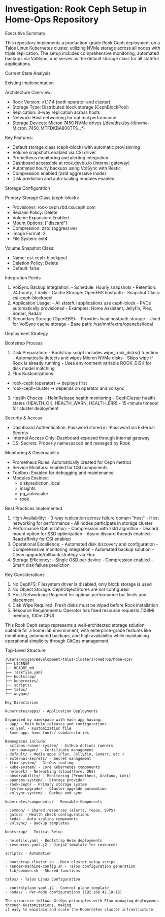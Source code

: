# Investigation: Rook Ceph Setup in Home-Ops Repository

  Executive Summary

  This repository implements a production-grade Rook Ceph deployment on a Talos Linux Kubernetes cluster,
   utilizing NVMe storage across all nodes with triple replication. The setup includes comprehensive
  monitoring, automated backups via VolSync, and serves as the default storage class for all stateful
  applications.

  Current State Analysis

  Existing Implementation

  Architecture Overview:
  - Rook Version: v1.17.4 (both operator and cluster)
  - Storage Type: Distributed block storage (CephBlockPool)
  - Replication: 3-way replication across hosts
  - Network: Host networking for optimal performance
  - Storage Devices: Micron 7450 NVMe drives (/dev/disk/by-id/nvme-Micron_7450_MTFDKBA800TFS_.*)

  Key Features:
  - Default storage class (ceph-block) with automatic provisioning
  - Volume snapshots enabled via CSI driver
  - Prometheus monitoring and alerting integration
  - Dashboard accessible at rook.devbu.io (internal gateway)
  - Automated hourly backups using VolSync with Restic
  - Compression enabled (zstd aggressive mode)
  - Disk prediction and auto-scaling modules enabled

  Storage Configuration

  Primary Storage Class (ceph-block):
  - Provisioner: rook-ceph.rbd.csi.ceph.com
  - Reclaim Policy: Delete
  - Volume Expansion: Enabled
  - Mount Options: ["discard"]
  - Compression: zstd (aggressive)
  - Image Format: 2
  - File System: ext4

  Volume Snapshot Class:
  - Name: csi-ceph-blockpool
  - Deletion Policy: Delete
  - Default: false

  Integration Points

  1. VolSync Backup Integration:
    - Schedule: Hourly snapshots
    - Retention: 24 hourly, 7 daily
    - Cache Storage: OpenEBS hostpath
    - Snapshot Class: csi-ceph-blockpool
  2. Application Usage:
    - All stateful applications use ceph-block
    - PVCs automatically provisioned
    - Examples: Home Assistant, Jellyfin, Plex, Sonarr, Radarr
  3. Secondary Storage (OpenEBS):
    - Provides local hostpath storage
    - Used for VolSync cache storage
    - Base path: /var/mnt/extra/openebs/local

  Deployment Strategy

  Bootstrap Process

  1. Disk Preparation:
    - Bootstrap script includes wipe_rook_disks() function
    - Automatically detects and wipes Micron NVMe disks
    - Skips wipe if Rook is already running
    - Uses environment variable ROOK_DISK for disk model matching
  2. Flux Kustomizations:
  - rook-ceph (operator) → deploys first
  - rook-ceph-cluster → depends on operator and volsync
  3. Health Checks:
    - HelmRelease health monitoring
    - CephCluster health states (HEALTH_OK, HEALTH_WARN, HEALTH_ERR)
    - 15-minute timeout for cluster deployment

  Security & Access

  - Dashboard Authentication: Password stored in 1Password via External Secrets
  - Internal Access Only: Dashboard exposed through internal gateway
  - CSI Secrets: Properly namespaced and managed by Rook

  Monitoring & Observability

  - Prometheus Rules: Automatically created for Ceph metrics
  - Service Monitors: Enabled for CSI components
  - Toolbox: Enabled for debugging and maintenance
  - Modules Enabled:
    - diskprediction_local
    - insights
    - pg_autoscaler
    - rook

  Best Practices Implemented

  1. High Availability:
    - 3-way replication across failure domain "host"
    - Host networking for performance
    - All nodes participate in storage cluster
  2. Performance Optimization:
    - Compression with zstd algorithm
    - Discard mount option for SSD optimization
    - Async discard threads enabled
    - Read affinity for CSI enabled
  3. Operational Excellence:
    - Automated disk discovery and configuration
    - Comprehensive monitoring integration
    - Automated backup solution
    - Clean upgrade/rollback strategy via Flux
  4. Storage Efficiency:
    - Single OSD per device
    - Compression enabled
    - Smart disk failure prediction

  Key Considerations

  1. No CephFS: Filesystem driver is disabled, only block storage is used
  2. No Object Storage: CephObjectStores are not configured
  3. Host Networking: Required for optimal performance but limits pod placement
  4. Disk Wipe Required: Fresh disks must be wiped before Rook installation
  5. Resource Requirements: Operator has fixed resource requests (128Mi memory, 100m CPU)

  This Rook Ceph setup represents a well-architected storage solution suitable for a home lab
  environment, with enterprise-grade features like monitoring, automated backups, and high availability
  while maintaining operational simplicity through GitOps management.
  
  Top-Level Structure
  
    /Users/wcygan/Development/talos-clusters/onedr0p/home-ops/
    ├── LICENSE
    ├── README.md
    ├── Taskfile.yaml
    ├── bootstrap/
    ├── kubernetes/
    ├── scripts/
    ├── talos/
    └── wcygan/
  
    Key Directories
  
    kubernetes/apps/ - Application Deployments
  
    Organized by namespace with each app having:
    - app/ - Main Helm releases and configurations
    - ks.yaml - Kustomization file
    - Some apps have tools/ subdirectories
  
    Namespaces include:
    - actions-runner-system/ - GitHub Actions runners
    - cert-manager/ - Certificate management
    - default/ - Media apps (Plex, Jellyfin, Sonarr, etc.)
    - external-secrets/ - Secret management
    - flux-system/ - GitOps tooling
    - kube-system/ - Core Kubernetes components
    - network/ - Networking (Cloudflare, DNS)
    - observability/ - Monitoring (Prometheus, Grafana, Loki)
    - openebs-system/ - Storage provider
    - rook-ceph/ - Primary storage system
    - system-upgrade/ - Cluster upgrade automation
    - volsync-system/ - Backup and sync
  
    kubernetes/components/ - Reusable Components
  
    - common/ - Shared resources (alerts, repos, SOPS)
    - gatus/ - Health check configurations
    - keda/ - Auto-scaling components
    - volsync/ - Backup templates
  
    bootstrap/ - Initial Setup
  
    - helmfile.yaml - Bootstrap Helm deployments
    - resources.yaml.j2 - Jinja2 template for resources
  
    scripts/ - Automation
  
    - bootstrap-cluster.sh - Main cluster setup script
    - render-machine-config.sh - Talos configuration generation
    - lib/common.sh - Shared functions
  
    talos/ - Talos Linux Configuration
  
    - controlplane.yaml.j2 - Control plane template
    - nodes/ - Per-node configurations (192.168.42.10-12)
  
    The structure follows GitOps principles with Flux managing deployments through Kustomizations, making
    it easy to maintain and scale the Kubernetes cluster infrastructure.